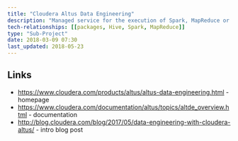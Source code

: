 ```yaml
---
title: "Cloudera Altus Data Engineering"
description: "Managed service for the execution of Spark, MapReduce or Hive (over MapReduce or Spark) jobs using managed CDH clusters on AWS and Azure cloud infrastructure over data in Amazon S3 or Azure Data Lake Storage (ADLS).  Jobs run on clusters within a defined AWS or Azure environment, which can be transient (created and terminated on demand) or persistent, with each cluster supporting one service type (Hive, Spark, MapReduce) with a fixed node count.  Jobs can then be queued individually or in batch for execution against an existing cluster or against a dynamically created cluster, with jobs specified either by uploading a JAR to S3 (for Spark or MapReduce) or via a Hive script (either directly uploaded or uploaded to S3), and the ability to either halt or continue the queue on job failure.  Supports access to clusters via SSH, read only access to Cloudera Manager, a SOCKS proxy to cluster web UIs (including the CM admin console, YARN history server and Spark history server), and access to server and workload logs (including the ability to write these to S3 for access after clusters have been terminated).  All nodes managed by Altus are tagged with the cluster name and node role (master, worker or Cloudera Manager) and bootstrap scripts can be specified for execution on nodes after cluster startup."
tech-relationships: [[packages, Hive, Spark, MapReduce]]
type: "Sub-Project"
date: 2018-03-09 07:30
last_updated: 2018-05-23
---
```

## Links

* <https://www.cloudera.com/products/altus/altus-data-engineering.html> - homepage
* <https://www.cloudera.com/documentation/altus/topics/altde_overview.html> - documentation
* <http://blog.cloudera.com/blog/2017/05/data-engineering-with-cloudera-altus/> - intro blog post